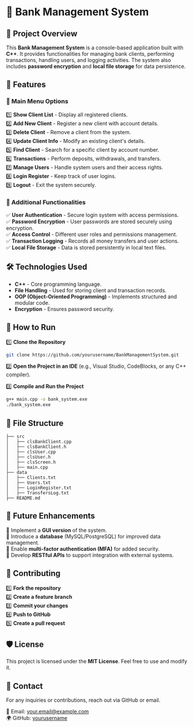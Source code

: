 # 🏦 Bank Management System

## 📌 Project Overview

This **Bank Management System** is a console-based application built with **C++**. It provides functionalities for managing bank clients, performing transactions, handling users, and logging activities. The system also includes **password encryption** and **local file storage** for data persistence.

## 🎯 Features

### 🔹 Main Menu Options

1️⃣ **Show Client List** - Display all registered clients.\
2️⃣ **Add New Client** - Register a new client with account details.\
3️⃣ **Delete Client** - Remove a client from the system.\
4️⃣ **Update Client Info** - Modify an existing client's details.\
5️⃣ **Find Client** - Search for a specific client by account number.\
6️⃣ **Transactions** - Perform deposits, withdrawals, and transfers.\
7️⃣ **Manage Users** - Handle system users and their access rights.\
8️⃣ **Login Register** - Keep track of user logins.\
9️⃣ **Logout** - Exit the system securely.

### 🔹 Additional Functionalities

✅ **User Authentication** - Secure login system with access permissions.\
✅ **Password Encryption** - User passwords are stored securely using encryption.\
✅ **Access Control** - Different user roles and permissions management.\
✅ **Transaction Logging** - Records all money transfers and user actions.\
✅ **Local File Storage** - Data is stored persistently in local text files.

## 🛠 Technologies Used

- **C++** - Core programming language.
- **File Handling** - Used for storing client and transaction records.
- **OOP (Object-Oriented Programming)** - Implements structured and modular code.
- **Encryption** - Ensures password security.

## 🚀 How to Run

1️⃣ **Clone the Repository**

```bash
git clone https://github.com/yourusername/BankManagementSystem.git
```

2️⃣ **Open the Project in an IDE** (e.g., Visual Studio, CodeBlocks, or any C++ compiler).

3️⃣ **Compile and Run the Project**

```bash
g++ main.cpp -o bank_system.exe
./bank_system.exe
```

## 📂 File Structure

```
├── src
│   ├── clsBankClient.cpp
│   ├── clsBankClient.h
│   ├── clsUser.cpp
│   ├── clsUser.h
│   ├── clsScreen.h
│   ├── main.cpp
├── data
│   ├── Clients.txt
│   ├── Users.txt
│   ├── LoginRegister.txt
│   ├── TransfersLog.txt
├── README.md
```

## 📝 Future Enhancements

🔹 Implement a **GUI version** of the system.\
🔹 Introduce a **database** (MySQL/PostgreSQL) for improved data management.\
🔹 Enable **multi-factor authentication (MFA)** for added security.\
🔹 Develop **RESTful APIs** to support integration with external systems.

## 🤝 Contributing

1️⃣ **Fork the repository**\
2️⃣ **Create a feature branch**\
3️⃣ **Commit your changes**\
4️⃣ **Push to GitHub**\
5️⃣ **Create a pull request**

## 🛡 License

This project is licensed under the **MIT License**. Feel free to use and modify it.

## 📩 Contact

For any inquiries or contributions, reach out via GitHub or email.

📧 Email: [your.email@example.com](mailto\:your.email@example.com)\
🌍 GitHub: [yourusername](https://github.com/yourusername)

